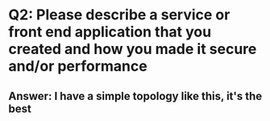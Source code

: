 # Q2: Please describe a service or front end application that you created and how you made it secure and/or performance

## Answer: I have a simple topology like this, it's the best 
